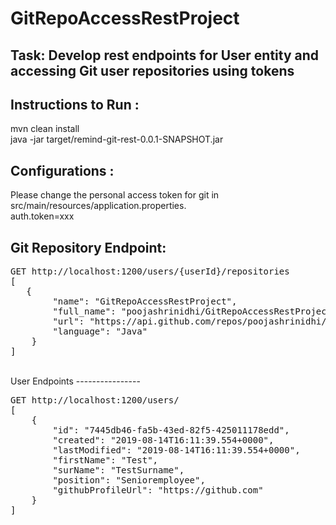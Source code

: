 # GitRepoAccessRestProject
Task: Develop rest endpoints for User entity and accessing Git user repositories using tokens
----------------------------------------------------------------------------------------------

Instructions to Run :
---------------------
mvn clean install<br />
java -jar target/remind-git-rest-0.0.1-SNAPSHOT.jar<br />

Configurations :
------------------
Please change the personal access token for git in src/main/resources/application.properties.<br/>
auth.token=xxx

Git Repository Endpoint:
--------------------------
<pre>
GET http://localhost:1200/users/{userId}/repositories
[
   {
        "name": "GitRepoAccessRestProject",
        "full_name": "poojashrinidhi/GitRepoAccessRestProject",
        "url": "https://api.github.com/repos/poojashrinidhi/GitRepoAccessRestProject",
        "language": "Java"
    }
]
</pre>
<br/>
User Endpoints
----------------
<pre>
GET http://localhost:1200/users/
[
    {
        "id": "7445db46-fa5b-43ed-82f5-425011178edd",
        "created": "2019-08-14T16:11:39.554+0000",
        "lastModified": "2019-08-14T16:11:39.554+0000",
        "firstName": "Test",
        "surName": "TestSurname",
        "position": "Senioremployee",
        "githubProfileUrl": "https://github.com"
    }
]
